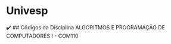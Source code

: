 # Univesp

:heavy_check_mark: ## Códigos da Disciplina ALGORITMOS E PROGRAMAÇÃO DE COMPUTADORES I - COM110

